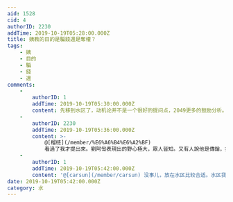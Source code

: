 ```yaml
---
aid: 1528
cid: 4
authorID: 2230
addTime: 2019-10-19T05:28:00.000Z
title: 姨教的目的是騙錢還是奪權？
tags:
    - 姨
    - 目的
    - 騙
    - 錢
    - 還
comments:
    -
        authorID: 1
        addTime: 2019-10-19T05:30:00.000Z
        content: 先移到水区了，动机论并不是一个很好的提问点，2049更多的鼓励分析。关于姨学，多个帖子下面有讨论，你可以先看看。
    -
        authorID: 2230
        addTime: 2019-10-19T05:36:00.000Z
        content: >-
            @[榴梿](/member/%E6%A6%B4%E6%A2%BF)
            看過了我才提出來。劉阿訇表現出的野心極大，眾人皆知。又有人說他是傳銷，搞個人崇拜。 提這個問是有點不合適，請刪除。
    -
        authorID: 1
        addTime: 2019-10-19T05:42:00.000Z
        content: '@[carsun](/member/carsun) 没事儿，放在水区比较合适。水区我的理解是基本没啥限制的。'
date: 2019-10-19T05:42:00.000Z
category: 水
---
```



